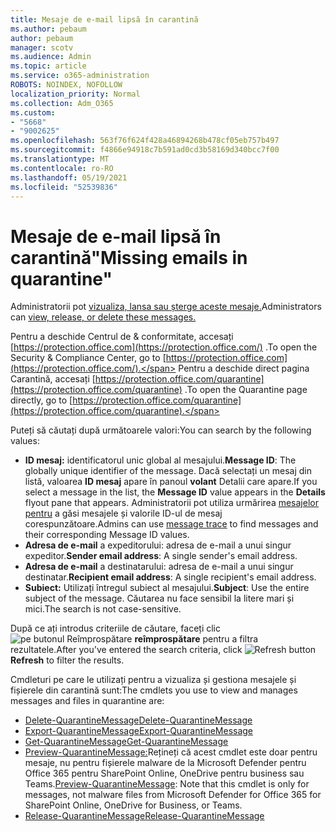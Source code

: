 ```yaml
---
title: Mesaje de e-mail lipsă în carantină
ms.author: pebaum
author: pebaum
manager: scotv
ms.audience: Admin
ms.topic: article
ms.service: o365-administration
ROBOTS: NOINDEX, NOFOLLOW
localization_priority: Normal
ms.collection: Adm_O365
ms.custom:
- "5668"
- "9002625"
ms.openlocfilehash: 563f76f624f428a46894268b478cf05eb757b497
ms.sourcegitcommit: f4866e94918c7b591ad0cd3b58169d340bcc7f00
ms.translationtype: MT
ms.contentlocale: ro-RO
ms.lasthandoff: 05/19/2021
ms.locfileid: "52539836"
---
```

# <a name="missing-emails-in-quarantine"></a><span data-ttu-id="0212c-102">Mesaje de e-mail lipsă în carantină"</span><span class="sxs-lookup"><span data-stu-id="0212c-102">Missing emails in quarantine"</span></span>

<span data-ttu-id="0212c-103">Administratorii pot [vizualiza, lansa sau șterge aceste mesaje.](/microsoft-365/security/office-365-security/manage-quarantined-messages-and-files)</span><span class="sxs-lookup"><span data-stu-id="0212c-103">Administrators can [view, release, or delete these messages.](/microsoft-365/security/office-365-security/manage-quarantined-messages-and-files)</span></span>

<span data-ttu-id="0212c-104">Pentru a deschide Centrul de & conformitate, accesați [https://protection.office.com](https://protection.office.com/) .</span><span class="sxs-lookup"><span data-stu-id="0212c-104">To open the Security & Compliance Center, go to [https://protection.office.com](https://protection.office.com/).</span></span> <span data-ttu-id="0212c-105">Pentru a deschide direct pagina Carantină, accesați [https://protection.office.com/quarantine](https://protection.office.com/quarantine) .</span><span class="sxs-lookup"><span data-stu-id="0212c-105">To open the Quarantine page directly, go to [https://protection.office.com/quarantine](https://protection.office.com/quarantine).</span></span>  

<span data-ttu-id="0212c-106">Puteți să căutați după următoarele valori:</span><span class="sxs-lookup"><span data-stu-id="0212c-106">You can search by the following values:</span></span>  

- <span data-ttu-id="0212c-107">**ID mesaj:** identificatorul unic global al mesajului.</span><span class="sxs-lookup"><span data-stu-id="0212c-107">**Message ID**: The globally unique identifier of the message.</span></span> <span data-ttu-id="0212c-108">Dacă selectați un mesaj din listă, valoarea  **ID mesaj**  apare în panoul  **volant**  Detalii care apare.</span><span class="sxs-lookup"><span data-stu-id="0212c-108">If you select a message in the list, the  **Message ID**  value appears in the  **Details**  flyout pane that appears.</span></span> <span data-ttu-id="0212c-109">Administratorii pot utiliza urmărirea [mesajelor pentru](/microsoft-365/security/office-365-security/message-trace-scc) a găsi mesajele și valorile ID-ul de mesaj corespunzătoare.</span><span class="sxs-lookup"><span data-stu-id="0212c-109">Admins can use [message trace](/microsoft-365/security/office-365-security/message-trace-scc) to find messages and their corresponding Message ID values.</span></span>
- <span data-ttu-id="0212c-110">**Adresa de e-mail** a expeditorului: adresa de e-mail a unui singur expeditor.</span><span class="sxs-lookup"><span data-stu-id="0212c-110">**Sender email address**: A single sender's email address.</span></span>
- <span data-ttu-id="0212c-111">**Adresa de e-mail** a destinatarului: adresa de e-mail a unui singur destinatar.</span><span class="sxs-lookup"><span data-stu-id="0212c-111">**Recipient email address**: A single recipient's email address.</span></span>
- <span data-ttu-id="0212c-112">**Subiect:** Utilizați întregul subiect al mesajului.</span><span class="sxs-lookup"><span data-stu-id="0212c-112">**Subject**: Use the entire subject of the message.</span></span> <span data-ttu-id="0212c-113">Căutarea nu face sensibil la litere mari și mici.</span><span class="sxs-lookup"><span data-stu-id="0212c-113">The search is not case-sensitive.</span></span>

<span data-ttu-id="0212c-114">După ce ați introdus criteriile de căutare, faceți clic ![ pe butonul Reîmprospătare ](/microsoft-365/media/scc-quarantine-refresh.png?view=o365-worldwide) **reîmprospătare** pentru a filtra rezultatele.</span><span class="sxs-lookup"><span data-stu-id="0212c-114">After you've entered the search criteria, click ![Refresh button](/microsoft-365/media/scc-quarantine-refresh.png?view=o365-worldwide) **Refresh** to filter the results.</span></span>

<span data-ttu-id="0212c-115">Cmdleturi pe care le utilizați pentru a vizualiza și gestiona mesajele și fișierele din carantină sunt:</span><span class="sxs-lookup"><span data-stu-id="0212c-115">The cmdlets you use to view and manages messages and files in quarantine are:</span></span>
- [<span data-ttu-id="0212c-116">Delete-QuarantineMessage</span><span class="sxs-lookup"><span data-stu-id="0212c-116">Delete-QuarantineMessage</span></span>](/powershell/module/exchange/delete-quarantinemessage)
- [<span data-ttu-id="0212c-117">Export-QuarantineMessage</span><span class="sxs-lookup"><span data-stu-id="0212c-117">Export-QuarantineMessage</span></span>](/powershell/module/exchange/export-quarantinemessage)
- [<span data-ttu-id="0212c-118">Get-QuarantineMessage</span><span class="sxs-lookup"><span data-stu-id="0212c-118">Get-QuarantineMessage</span></span>](/powershell/module/exchange/get-quarantinemessage)
- <span data-ttu-id="0212c-119">[Preview-QuarantineMessage:](/powershell/module/exchange/preview-quarantinemessage)Rețineți că acest cmdlet este doar pentru mesaje, nu pentru fișierele malware de la Microsoft Defender pentru Office 365 pentru SharePoint Online, OneDrive pentru business sau Teams.</span><span class="sxs-lookup"><span data-stu-id="0212c-119">[Preview-QuarantineMessage](/powershell/module/exchange/preview-quarantinemessage): Note that this cmdlet is only for messages, not malware files from Microsoft Defender for Office 365 for SharePoint Online, OneDrive for Business, or Teams.</span></span>
- [<span data-ttu-id="0212c-120">Release-QuarantineMessage</span><span class="sxs-lookup"><span data-stu-id="0212c-120">Release-QuarantineMessage</span></span>](/powershell/module/exchange/release-quarantinemessage)